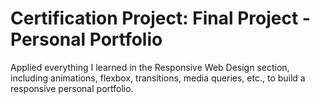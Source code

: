 
# Certification Project: Final Project - Personal Portfolio

Applied everything I learned in the Responsive Web Design section, including animations, flexbox, transitions, media queries, etc., to build a responsive personal portfolio.